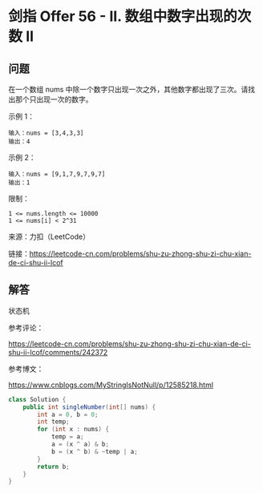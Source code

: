 # 剑指 Offer 56 - II. 数组中数字出现的次数 II
## 问题
在一个数组 nums 中除一个数字只出现一次之外，其他数字都出现了三次。请找出那个只出现一次的数字。


示例 1：

    输入：nums = [3,4,3,3]
    输出：4
    
示例 2：
    
    输入：nums = [9,1,7,9,7,9,7]
    输出：1


限制：
    
    1 <= nums.length <= 10000
    1 <= nums[i] < 2^31

来源：力扣（LeetCode）

链接：https://leetcode-cn.com/problems/shu-zu-zhong-shu-zi-chu-xian-de-ci-shu-ii-lcof

## 解答

状态机

参考评论：

https://leetcode-cn.com/problems/shu-zu-zhong-shu-zi-chu-xian-de-ci-shu-ii-lcof/comments/242372

参考博文：

https://www.cnblogs.com/MyStringIsNotNull/p/12585218.html

```java
class Solution {
    public int singleNumber(int[] nums) {
        int a = 0, b = 0;
        int temp;
        for (int x : nums) {
            temp = a;
            a = (x ^ a) & b;
            b = (x ^ b) & ~temp | a;
        }
        return b;
    }
}
```
